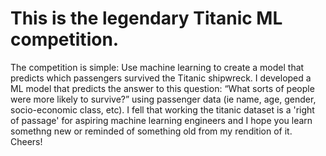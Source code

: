 # This is the legendary Titanic ML competition.

The competition is simple: Use machine learning to create a model that predicts which passengers survived the Titanic shipwreck. I developed a ML model that predicts the answer to this question: “What sorts of people were more likely to survive?” using passenger data (ie name, age, gender, socio-economic class, etc). I fell that working the titanic dataset is a 'right of passage' for aspiring machine learning engineers and I hope you learn somethng new or reminded of something old from my rendition of it. Cheers!
